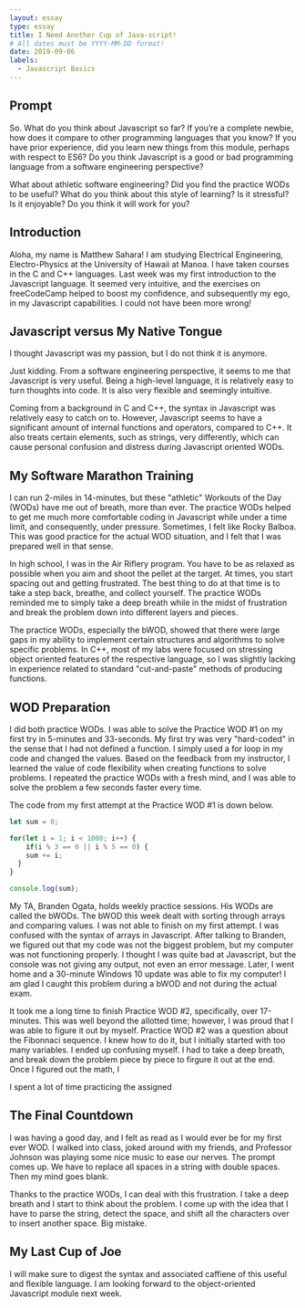 ```yaml
---
layout: essay
type: essay
title: I Need Another Cup of Java-script!
# All dates must be YYYY-MM-DD format!
date: 2019-09-06
labels:
  - Javascript Basics
---
```


## Prompt 

So. What do you think about Javascript so far? If you’re a complete newbie, how does it compare to other programming languages that you know? If you have prior experience, did you learn new things from this module, perhaps with respect to ES6? Do you think Javascript is a good or bad programming language from a software engineering perspective?

What about athletic software engineering? Did you find the practice WODs to be useful? What do you think about this style of learning? Is it stressful? Is it enjoyable? Do you think it will work for you?

## Introduction

Aloha, my name is Matthew Sahara! I am studying Electrical Engineering, Electro-Physics at the University of Hawaii at Manoa. I have taken courses in the C and C++ languages. Last week was my first introduction to the Javascript language. It seemed very intuitive, and the exercises on freeCodeCamp helped to boost my confidence, and subsequently my ego, in my Javascript capabilities. I could not have been more wrong!

## Javascript versus My Native Tongue

I thought Javascript was my passion, but I do not think it is anymore.

Just kidding. From a software engineering perspective, it seems to me that Javascript is very useful. Being a high-level language, it is relatively easy to turn thoughts into code. It is also very flexible and seemingly intuitive.

Coming from a background in C and C++, the syntax in Javascript was relatively easy to catch on to. However, Javascript seems to have a significant amount of internal functions and operators, compared to C++. It also treats certain elements, such as strings, very differently, which can cause personal confusion and distress during Javascript oriented WODs.

## My Software Marathon Training

I can run 2-miles in 14-minutes, but these "athletic" Workouts of the Day (WODs) have me out of breath, more than ever. The practice WODs helped to get me much more comfortable coding in Javascript while under a time limit, and consequently, under pressure. Sometimes, I felt like Rocky Balboa. This was good practice for the actual WOD situation, and I felt that I was prepared well in that sense.

In high school, I was in the Air Riflery program. You have to be as relaxed as possible when you aim and shoot the pellet at the target. At times, you start spacing out and getting frustrated. The best thing to do at that time is to take a step back, breathe, and collect yourself. The practice WODs reminded me to simply take a deep breath while in the midst of frustration and break the problem down into different layers and pieces.

The practice WODs, especially the bWOD, showed that there were large gaps in my ability to implement certain structures and algorithms to solve specific problems. In C++, most of my labs were focused on stressing object oriented features of the respective language, so I was slightly lacking in experience related to standard "cut-and-paste" methods of producing functions. 

## WOD Preparation

I did both practice WODs. I was able to solve the Practice WOD #1 on my first try in 5-minutes and 33-seconds. My first try was very "hard-coded" in the sense that I had not defined a function. I simply used a for loop in my code and changed the values. Based on the feedback from my instructor, I learned the value of code flexibility when creating functions to solve problems. I repeated the practice WODs with a fresh mind, and I was able to solve the problem a few seconds faster every time.

The code from my first attempt at the Practice WOD #1 is down below. 
```js
let sum = 0;

for(let i = 1; i < 1000; i++) {
	if(i % 3 == 0 || i % 5 == 0) {
  	sum += i;
  }
}

console.log(sum);
```

My TA, Branden Ogata, holds weekly practice sessions. His WODs are called the bWODs. The bWOD this week dealt with sorting through arrays and comparing values. I was not able to finish on my first attempt. I was confused with the syntax of arrays in Javascript. After talking to Branden, we figured out that my code was not the biggest problem, but my computer was not functioning properly. I thought I was quite bad at Javascript, but the console was not giving any output, not even an error message. Later, I went home and a 30-minute Windows 10 update was able to fix my computer! I am glad I caught this problem during a bWOD and not during the actual exam.

It took me a long time to finish Practice WOD #2, specifically, over 17-minutes. This was well beyond the allotted time; however, I was proud that I was able to figure it out by myself. Practice WOD #2 was a question about the Fibonnaci sequence. I knew how to do it, but I initially started with too many variables. I ended up confusing myself. I had to take a deep breath, and break down the problem piece by piece to firgure it out at the end. Once I figured out the math, I

I spent a lot of time practicing the assigned

## The Final Countdown

I was having a good day, and I felt as read as I would ever be for my first ever WOD. I walked into class, joked around with my friends, and Professor Johnson was playing some nice music to ease our nerves. The prompt comes up. We have to replace all spaces in a string with double spaces. Then my mind goes blank.

Thanks to the practice WODs, I can deal with this frustration. I take a deep breath and I start to think about the problem. I come up with the idea that I have to parse the string, detect the space, and shift all the characters over to insert another space. Big mistake.



## My Last Cup of Joe



I will make sure to digest the syntax and associated caffiene of this useful and flexible language. I am looking forward to the object-oriented Javascript module next week.


